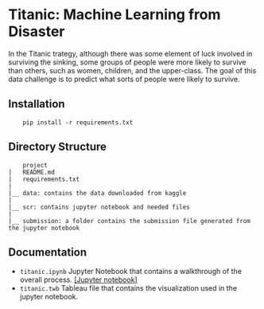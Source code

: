 # Titanic: Machine Learning from Disaster

In the Titanic trategy, although there was some element of luck involved in surviving the sinking, some groups of people were more likely to survive than others, such as women, children, and the upper-class. The goal of this data challenge is to predict what sorts of people were likely to survive. 

## Installation

```
    pip install -r requirements.txt
```

## Directory Structure

```
	project
|	README.md
| 	requirements.txt
|
|__ data: contains the data downloaded from kaggle
|
|__ scr: contains jupyter notebook and needed files
|
|__ submission: a folder contains the submission file generated from the jupyter notebook
```

## Documentation

* `titanic.ipynb` Jupyter Notebook that contains a walkthrough of the overall process. [[Jupyter notebook]]()
* `titanic.twb` Tableau file that contains the visualization used in the jupyter notebook. 

